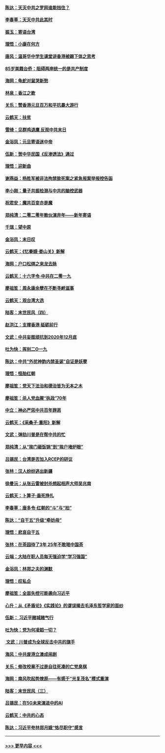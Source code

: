 #### [陈达：天灭中共之罗网谁能挡住？](../pages/nsc993/n11767465.md?t=01041722) 
#### [李春草：天灭中共此其时](../pages/nsc993/n11767452.md?t=01041722) 
#### [振玉：寄语台湾](../pages/nsc993/n11767432.md?t=01041722) 
#### [理悟：小康在何方](../pages/nsc993/n11767394.md?t=01041722) 
#### [唐风：温哥华中学生课堂讲香港被踢下体之思考](../pages/nsc993/n11766848.md?t=01041722) 
#### [85岁美籍台侨：阻碍两岸统一的是共产制度](../pages/nsc993/n11765043.md?t=01041722) 
#### [海网：龟蛇对鼠哭新愁](../pages/nsc993/n11764895.md?t=01041722) 
#### [林泉：香江之歌](../pages/nsc993/n11764415.md?t=01041722) 
#### [关乐：赞香港元旦百万和平抗暴大游行](../pages/nsc993/n11764382.md?t=01041722) 
#### [云鹤天：扶贫](../pages/nsc993/n11764245.md?t=01041722) 
#### [雪绮：见群鸡退鹰  反观中共末日](../pages/nsc993/n11762112.md?t=01041722) 
#### [金浴凤：元旦寄语迷中帝](../pages/nsc993/n11761788.md?t=01041722) 
#### [伍新：贺中华民国《反渗透法》通过](../pages/nsc993/n11761994.md?t=01041722) 
#### [理悟：迎新曲](../pages/nsc993/n11761152.md?t=01041722) 
#### [谢燕益：杨胜军被非法拘禁致死案之紧急报案举报控告函](../pages/nsc993/n11756134.md?t=01041722) 
#### [李小刚：量子共振检测与中共的脑控武器](../pages/nsc993/n11754518.md?t=01041722) 
#### [祝君安：魔共百变亦是魔](../pages/nsc993/n11754469.md?t=01041722) 
#### [郑纯清：二零二零年散伙演弃年——新年寄语](../pages/nsc993/n11754195.md?t=01041722) 
#### [千瑞：望中原](../pages/nsc993/n11754159.md?t=01041722) 
#### [金浴凤：末日叹](../pages/nsc993/n11752359.md?t=01041722) 
#### [云鹤天：《忆秦娥‧娄山关》新解](../pages/nsc993/n11752348.md?t=01041722) 
#### [海网：户口松绑之来龙去脉](../pages/nsc993/n11752328.md?t=01041722) 
#### [云鹤天：十六字令‧中共在二零一九](../pages/nsc993/n11752305.md?t=01041722) 
#### [廖祖笙：周永康余孽在不断寻衅滋事](../pages/nsc993/n11751013.md?t=01041722) 
#### [云鹤天：观台湾大选](../pages/nsc993/n11751007.md?t=01041722) 
#### [陆客：末世民风（四）](../pages/nsc993/n11749203.md?t=01041722) 
#### [赵洪江：支撑香港 砥砺前行](../pages/nsc993/n11748482.md?t=01041722) 
#### [文武：中共妄图顽抗到2020年12月底](../pages/nsc993/n11748446.md?t=01041722) 
#### [吐为快：挥别二O一九](../pages/nsc993/n11748411.md?t=01041722) 
#### [陈达：中共“外扰神韵内禁圣诞”自证是妖孽](../pages/nsc993/n11748226.md?t=01041722) 
#### [理悟：怪胎红朝](../pages/nsc993/n11748206.md?t=01041722) 
#### [廖祖笙：党天下法治和德治皆为无本之木](../pages/nsc993/n11748135.md?t=01041722) 
#### [廖祖笙：杀人党血腥“执政”70年](../pages/nsc993/n11745144.md?t=01041722) 
#### [中立：神必严惩中共百年罪恶](../pages/nsc993/n11744970.md?t=01041722) 
#### [云鹤天：《采桑子‧重阳》新解](../pages/nsc993/n11744948.md?t=01041722) 
#### [文武：弹劾川普是在帮中共的忙](../pages/nsc993/n11744758.md?t=01041722) 
#### [郑纯清：从“挨门砸饭锅”到“挨户堵炉眼”](../pages/nsc993/n11744745.md?t=01041722) 
#### [吕锡民：台湾是否加入RCEP的研议](../pages/nsc993/n11744701.md?t=01041722) 
#### [张林：汉人纷纷逃出新疆](../pages/nsc993/n11743530.md?t=01041722) 
#### [徐曼沅：从张云雷被封杀想起相声大师吴兆南](../pages/nsc993/n11741816.md?t=01041722) 
#### [云鹤天：卜算子‧垂死挣扎](../pages/nsc993/n11739956.md?t=01041722) 
#### [李春草：唐多令‧红朝的“斗”与“拍”](../pages/nsc993/n11739830.md?t=01041722) 
#### [陈达：“自干五”升级“牵妨母”](../pages/nsc993/n11739724.md?t=01041722) 
#### [理悟：悲哀自干五](../pages/nsc993/n11739547.md?t=01041722) 
#### [张林：在茶园待了3年 25年不敢喝中国茶](../pages/nsc993/n11739240.md?t=01041722) 
#### [云端：大陆在职人员每天强迫学“学习强国”](../pages/nsc993/n11738735.md?t=01041722) 
#### [金浴凤：林郑之夫的渊默](../pages/nsc993/n11737735.md?t=01041722) 
#### [理悟：叹私企](../pages/nsc993/n11737715.md?t=01041722) 
#### [廖祖笙：全面失控可能袭向习近平](../pages/nsc993/n11737704.md?t=01041722) 
#### [心升：从《矛盾论》《实践论》的谬误揭去毛泽东哲学家的面纱](../pages/nsc993/n11736962.md?t=01041722) 
#### [伍新： 习近平赌城赌气行](../pages/nsc993/n11736929.md?t=01041722) 
#### [吐为快：党为何凌蹈一切？](../pages/nsc993/n11736915.md?t=01041722) 
#### [ 文武：川普成为全球反击中共的旗手](../pages/nsc993/n11736882.md?t=01041722) 
#### [海风：中共废港立澳成闹剧](../pages/nsc993/n11735857.md?t=01041722) 
#### [关乐：修改校章不过是自往死凑的亡党臭棋](../pages/nsc993/n11735097.md?t=01041722) 
#### [海网：南风吹起势燎原——有感于“光复茂名”模式重演](../pages/nsc993/n11732308.md?t=01041722) 
#### [陆客：末世民风（三）](../pages/nsc993/n11732211.md?t=01041722) 
#### [吕锡民：在5G未来演进中的AI](../pages/nsc993/n11730010.md?t=01041722) 
#### [云鹤天：中共的心态](../pages/nsc993/n11729906.md?t=01041722) 
#### [陈达：习近平夸林郑月娥“恪尽职守”感言](../pages/nsc993/n11729881.md?t=01041722) 

----
#### [ >>> 更早内容 <<< ](../indexes/nsc993-earlier.md)
